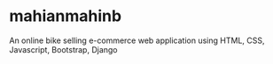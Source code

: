 # mahianmahinb
An online bike selling e-commerce web application using HTML, CSS, Javascript, Bootstrap, Django
